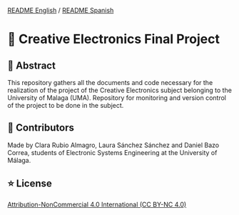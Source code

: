 [README English](https://github.com/danibcorr/creative_electronics/blob/main/README_EN.md) / [README Spanish](https://github.com/danibcorr/creative_electronics/blob/main/README.md)
# 🤖 Creative Electronics Final Project 

## 📄 Abstract
This repository gathers all the documents and code necessary for the realization of the project of the Creative Electronics subject belonging to the University of Malaga (UMA). 
Repository for monitoring and version control of the project to be done in the subject.

## 👤 Contributors
Made by Clara Rubio Almagro, Laura Sánchez Sánchez and Daniel Bazo Correa, students of Electronic Systems Engineering at the University of Málaga.

## ⭐️ License
[Attribution-NonCommercial 4.0 International (CC BY-NC 4.0)](https://creativecommons.org/licenses/by-nc/4.0/)
